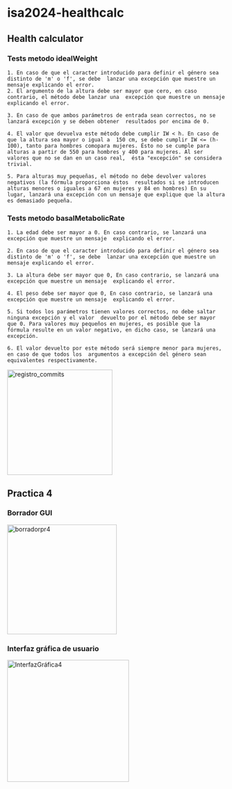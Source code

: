 # isa2024-healthcalc
## Health calculator

### Tests metodo idealWeight
    
    1. En caso de que el caracter introducido para definir el género sea distinto de 'm' o 'f', se debe  lanzar una excepción que muestre un mensaje explicando el error.  
    2. El argumento de la altura debe ser mayor que cero, en caso contrario, el método debe lanzar una  excepción que muestre un mensaje explicando el error.  

    3. En caso de que ambos parámetros de entrada sean correctos, no se lanzará excepción y se deben obtener  resultados por encima de 0.

    4. El valor que devuelva este método debe cumplir IW < h. En caso de que la altura sea mayor o igual a  150 cm, se debe cumplir IW <= (h-100), tanto para hombres comopara mujeres. Ésto no se cumple para  alturas a partir de 550 para hombres y 400 para mujeres. Al ser valores que no se dan en un caso real,  ésta "excepción" se considera trivial.
    
    5. Para alturas muy pequeñas, el método no debe devolver valores negativos (la fórmula proporciona éstos  resultados si se introducen alturas menores o iguales a 67 en mujeres y 84 en hombres) En su  lugar, lanzará una excepción con un mensaje que explique que la altura es demasiado pequeña.

### Tests metodo basalMetabolicRate

    1. La edad debe ser mayor a 0. En caso contrario, se lanzará una excepción que muestre un mensaje  explicando el error.

    2. En caso de que el caracter introducido para definir el género sea distinto de 'm' o 'f', se debe  lanzar una excepción que muestre un mensaje explicando el error.

    3. La altura debe ser mayor que 0, En caso contrario, se lanzará una excepción que muestre un mensaje  explicando el error.

    4. El peso debe ser mayor que 0, En caso contrario, se lanzará una excepción que muestre un mensaje  explicando el error.

    5. Si todos los parámetros tienen valores correctos, no debe saltar ninguna excepción y el valor  devuelto por el método debe ser mayor que 0. Para valores muy pequeños en mujeres, es posible que la  fórmula resulte en un valor negativo, en dicho caso, se lanzará una excepción.

    6. El valor devuelto por este método será siempre menor para mujeres, en caso de que todos los  argumentos a excepción del género sean equivalentes respectivamente.

<img width="242" alt="registro_commits" src="https://github.com/martinacsh/isa2024-healthcalc/assets/160426861/3d57b48e-1a12-45b4-ad1c-13e962c53777">


## Practica 4

### Borrador GUI

<img width="252" alt="borradorpr4" src="https://github.com/martinacsh/isa2024-healthcalc/assets/160426861/4f424125-e292-443c-ae63-12849c9e97f3">

### Interfaz gráfica de usuario

<img width="280" alt="InterfazGráfica4" src="https://github.com/martinacsh/isa2024-healthcalc/assets/160426861/6cebbdc5-eeac-4743-a390-72f7765c4324">



